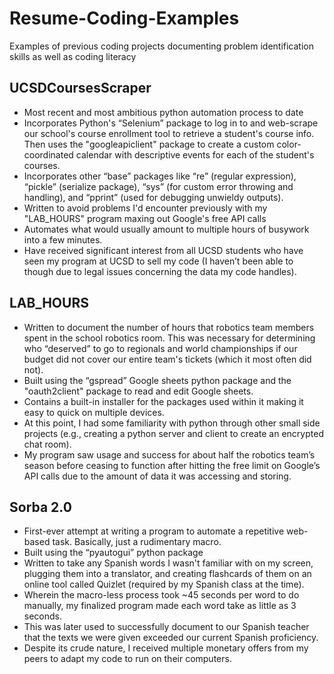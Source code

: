 # Resume-Coding-Examples
Examples of previous coding projects documenting problem identification skills as well as coding literacy
 

## UCSDCoursesScraper
- Most recent and most ambitious python automation process to date
- Incorporates Python's “Selenium” package to log in to and web-scrape our school's course enrollment tool to retrieve a student's course info. Then uses the "googleapiclient" package to create a custom color-coordinated calendar with descriptive events for each of the student's courses.
- Incorporates other “base” packages like “re” (regular expression), “pickle” (serialize package), “sys” (for custom error throwing and handling), and “pprint” (used for debugging unwieldy outputs).
- Written to avoid problems I'd encounter previously with my "LAB_HOURS" program maxing out Google's free API calls
- Automates what would usually amount to multiple hours of busywork into a few minutes.
- Have received significant interest from all UCSD students who have seen my program at UCSD to sell my code (I haven’t been able to though due to legal issues concerning the data my code handles).
 
 
## LAB_HOURS
- Written to document the number of hours that robotics team members spent in the school robotics room. This was necessary for determining who “deserved” to go to regionals and world championships if our budget did not cover our entire team's tickets (which it most often did not).
- Built using the “gspread” Google sheets python package and the "oauth2client" package to read and edit Google sheets.
- Contains a built-in installer for the packages used within it making it easy to quick on multiple devices.
- At this point, I had some familiarity with python through other small side projects (e.g., creating a python server and client to create an encrypted chat room).
- My program saw usage and success for about half the robotics team’s season before ceasing to function after hitting the free limit on Google’s API calls due to the amount of data it was accessing and storing.
 
 
## Sorba 2.0
- First-ever attempt at writing a program to automate a repetitive web-based task. Basically, just a rudimentary macro.
- Built using the “pyautogui” python package
- Written to take any Spanish words I wasn't familiar with on my screen, plugging them into a translator, and creating flashcards of them on an online tool called Quizlet (required by my Spanish class at the time).
- Wherein the macro-less process took ~45 seconds per word to do manually, my finalized program made each word take as little as 3 seconds.
- This was later used to successfully document to our Spanish teacher that the texts we were given exceeded our current Spanish proficiency.
- Despite its crude nature, I received multiple monetary offers from my peers to adapt my code to run on their computers.
